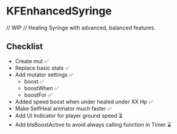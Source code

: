 # KFEnhancedSyringe
// WIP // Healing Syringe with advanced, balanced features.

## Checklist

- Create mut  :white_check_mark:
- Replace basic stats  :white_check_mark:
- Add mutator settings  :white_check_mark:
  - boost  :white_check_mark:
  - boostWhen  :white_check_mark:
  - boostFor  :white_check_mark:
- Added speed boost when under healed under XX Hp  :white_check_mark:
- Make SelfHeal animator much faster :white_check_mark:
- Add UI Indicator for player ground speed :hourglass_flowing_sand:
- Add bIsBoostActive to avoid always calling function in Timer ⌛